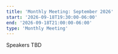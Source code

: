 ```yaml
---
title: 'Monthly Meeting: September 2026'
start: '2026-09-18T19:30:00-06:00'
end: '2026-09-18T21:00:00-06:00'
type: 'Monthly Meeting'
---
```


Speakers TBD
